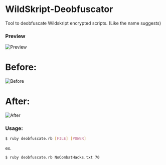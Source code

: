 # WildSkript-Deobfuscator
Tool to deobfuscate Wildskript encrypted scripts. (Like the name suggests)

### Preview
![Preview](https://dl.sapphyrus.xyz/96pzhmesft2gyoj1/)

# Before:
![Before](https://dl.sapphyrus.xyz/lx3apc4in6hdvrq8/)

# After:
![After](https://dl.sapphyrus.xyz/sw7dieg1xu4tbz6l/)

### Usage: 
```sh
$ ruby deobfuscate.rb [FILE] [POWER]
```
ex.
```sh
$ ruby deobfuscate.rb NoCombatHacks.txt 70
```